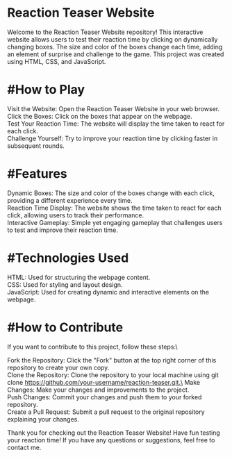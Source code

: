 # Reaction Teaser Website
Welcome to the Reaction Teaser Website repository! This interactive website allows users to test their reaction time by clicking on dynamically changing boxes. The size and color of the boxes change each time, adding an element of surprise and challenge to the game. This project was created using HTML, CSS, and JavaScript.

# #How to Play
Visit the Website: Open the Reaction Teaser Website in your web browser.\
Click the Boxes: Click on the boxes that appear on the webpage.\
Test Your Reaction Time: The website will display the time taken to react for each click.\
Challenge Yourself: Try to improve your reaction time by clicking faster in subsequent rounds.
# #Features
Dynamic Boxes: The size and color of the boxes change with each click, providing a different experience every time.\
Reaction Time Display: The website shows the time taken to react for each click, allowing users to track their performance.\
Interactive Gameplay: Simple yet engaging gameplay that challenges users to test and improve their reaction time.
# #Technologies Used
HTML: Used for structuring the webpage content.\
CSS: Used for styling and layout design.\
JavaScript: Used for creating dynamic and interactive elements on the webpage.
# #How to Contribute
If you want to contribute to this project, follow these steps:\

Fork the Repository: Click the "Fork" button at the top right corner of this repository to create your own copy.\
Clone the Repository: Clone the repository to your local machine using git clone https://github.com/your-username/reaction-teaser.git.\
Make Changes: Make your changes and improvements to the project.\
Push Changes: Commit your changes and push them to your forked repository.\
Create a Pull Request: Submit a pull request to the original repository explaining your changes.

Thank you for checking out the Reaction Teaser Website! Have fun testing your reaction time! If you have any questions or suggestions, feel free to contact me.
